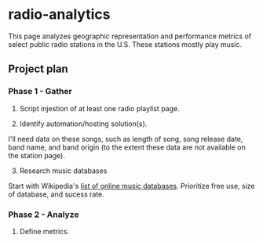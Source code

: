 # radio-analytics
This page analyzes geographic representation and performance metrics of select public radio stations in the U.S. These stations mostly play music.

## Project plan

### Phase 1 - Gather 

1) Script injestion of at least one radio playlist page.

2) Identify automation/hosting solution(s). 

I'll need data on these songs, such as length of song, song release date, band name, and band origin (to the extent these data are not available on the station page).

3) Research music databases

Start with Wikipedia's [list of online music databases](https://en.wikipedia.org/wiki/List_of_online_music_databases). 
Prioritize free use, size of database, and sucess rate.

### Phase 2 - Analyze 

1) Define metrics.
